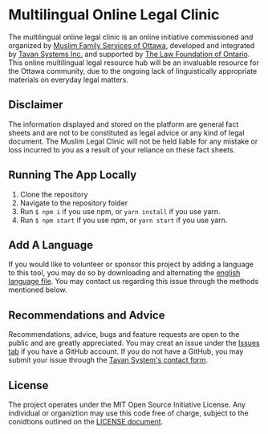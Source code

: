 # Multilingual Online Legal Clinic

The multilingual online legal clinic is an online initiative commissioned and organized by [Muslim Family Services of Ottawa](https://mfso.ca), developed and integrated by [Tavan Systems Inc.](https://tavansystems.com) and supported by [The Law Foundation of Ontario](https://lawfoundation.on.ca/). This online multilingual legal resource hub will be an invaluable resource for the Ottawa community, due to the ongoing lack of linguistically appropriate materials on everyday legal matters. 

## Disclaimer
The information displayed and stored on the platform are general fact sheets and are not to be constituted as legal advice or any kind of legal document. The Muslim Legal Clinic will not be held liable for any mistake or loss incurred to you as a result of your reliance on these fact sheets.

## Running The App Locally
1. Clone the repository
2. Navigate to the repository folder
3. Run ```$ npm i``` if you use npm, or ```yarn install``` if you use yarn.
4. Run ```$ npm start``` if you use npm, or ```yarn start``` if you use yarn.

## Add A Language
If you would like to volunteer or sponsor this project by adding a language to this tool, you may do so by downloading and alternating the [english language file](https://github.com/tavansystems/legal-clinic/blob/main/src/lang/en.json). You may contact us regarding this issue through the methods mentioned below.

## Recommendations and Advice
Recommendations, advice, bugs and feature requests are open to the public and are greatly appreciated. You may creat an issue under the [Issues tab](https://github.com/tavansystems/legal-clinic/issues) if you have a GitHub account. If you do not have a GitHub, you may submit your issue through the [Tavan System's contact form](https://tavansystems.com/contact).

## License
The project operates under the MIT Open Source Initiative License. Any individual or organiztion may use this code free of charge, subject to the conidtions outlined on the [LICENSE document](https://github.com/tavansystems/legal-clinic/blob/main/LICENSE).
